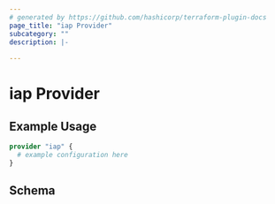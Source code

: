 ```yaml
---
# generated by https://github.com/hashicorp/terraform-plugin-docs
page_title: "iap Provider"
subcategory: ""
description: |-
  
---
```


# iap Provider



## Example Usage

```terraform
provider "iap" {
  # example configuration here
}
```

<!-- schema generated by tfplugindocs -->
## Schema
